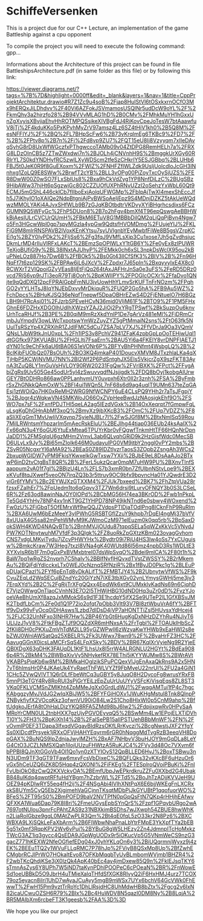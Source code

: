 # SchiffeVersenken
This is a project due for our C++ Lecture, an implementation of the game Battleship against a cpu opponent

To compile the project you will need to execute the following command:
gpp...

Informations about the Architecture of this project can be found in file BattleshipsArchitecture.pdf (in same folder as this file) or by following this link:

https://viewer.diagrams.net/?tags=%7B%7D&highlight=0000ff&edit=_blank&layers=1&nav=1&title=CppProjektArchitektur.drawio#R7Z1Zc9u4soB%2Fjap8HuIStVl6tOSxkxrnOCfO3Mx9hERQxJiLDhdvv%2F40Vi6AZFokJSVmamosUSQINr5udDcW9oYL%2F%2FkmQhv3a2hjrzfo28%2B94VVvMLAG1hD%2B0CMv%2FMhkMuYH1hGxxUnZgXvyisXBvjiaEhvHhROTMPQSsikeXIVBgFdJ4RiKovCpeJoTesW7btAaawfuV8jTj%2F4kduKKo5PxKPvhMyZrV97amsz4Lz6SZ4tHiV1kh0%2B5Q8M%2FesNFFIYJ%2F%2BQ%2FL7BHpScFw6%2B73vKrqlmEg6TKBc9%2FD7%2F%2B%2FPtv8p%2B7n%2Fi%2Fd8vp9ZU7%2FQT15eU8Ii8Vzyyqm7xIIeDAvqSyhG8rD8UxWfWGczfxPThgwccoTAMb09v04ZtDPG8RemHELh7a%2FRXG8LDzOInCB5z7ZTwZWxdwi7n%2BJOLh4jCNVnhH9S%2BmggkUrXGy60RRIrYL7S0kdYNDHyfRC5zwlLXyWDScm2tfeSzCHkrIY5ESJGBbq%2BLUHb6FBJ5t0JeK0R9f8GuEXoxm%2FWIZ%2FNHFZflWLZdk9UsljUolcdloJcGH3INnhxg1ZoLQ9E8SWw%2BrwfT2cYB%2BLL3vOPg00PiZoyTxcOySjUZS%2FER8DwW00Z0wSO7FLxSblUs8%2Bxa9hCkVdZyg1YP8NnfDiLzC%2BUgSBz9HibAWw37hjHt6pSgzwjGc802CZZUOfUXPhRNvUZzI2oSehzYxWbL60Qt9ECMJ5mGShL446cklCb7fIIboExjAolqUFWGMp%2FbIpAjTwXI4mexShEccJfh5J7iKhyIO1oXAIQe2NdpBtgniAjPvBWSoAeIjEpz9S4MDnjDZKZ5tAkUeWQdwzMMOLYAKi4AJvxSHfWLb9B7zGJqKBOtbdtrVKDvyXYiBHgrhcsdjxs6FCzGUMN9Q5WFyGc%2FhP5DUon8%2B7o2hFgv4bmXf4T96epQswgAeBBHWkBjAesIULrCVCUrQUmH%2FBkM6ETuV8G1MBBbDilQM2qLiQqPiBvn4Ngw7o5Fn3HGcwWpl0gp7spyMGzIa4ypGw9QdtsfHVOMDmg%2FUujeYIJ%2FKLFjG9M8mIrRNSPAVB2lVoxKEnKYtsu7syUVlgnbYEyMwbfFiWe8B5gsVZrpKCEi1g%2BZY0IyPDk2%2FIjSs6%2Fg3fqJ9VMfLsXip3Cu1xose7Jh5gZvdhsjucDkmLrMD4rIluVIRFxLAKcT%2BEmzSpOPlWLxY1tGB6Y%2Fe0yEx8zIPUWRTeXjoBUfiG9y%2BL38INxtAJUhyP%2FEMkk0ch6xSL3npkDsWclX95ou2kBuPNeLOz887Ho7Dw6B%2FfBOk5%2Bs0Gt43IICfSfK3%2BIV%2B%2Fn96HNqFf7t6zp129SK%2FBPAw6iL6JXcV%2FZpdxr7J65pIn%2BxqyvyIxE4X8c0RCWXrT2VIQpoiGZyVEas8IjEtFjQq264tAxJAFHrJnSa0e3uFS%2FeRD5DRz0vcd7RjS6vp9rJTj3eoR79Tj8Ooh%2BpKWlIPY%2FPOGlcOCXr%2FfaDvo1QNjte9qQdDXQ12pcFPRAlGpbFmNU3jvUowHhYLmvSrKUFTnFrNOzm%2FPqhGO2yYYLHTsJ8IqYNJEbDxvvMrDkiquR%2FUQP2Go5hA%2FB9Au5WZ%2FchDpcs%2BHuKJSQ36eNqfTnepwf5DpaOBHrEZwS4D2FjENtuelO7H6BGzLBH9H7RcAsj01%2FJzrbSPEveHCvN36mid0VIjM61F%2BTO9%2F1PM5FHxGhnE6FDZHxXDGOlhUdlhXWzsYZAJ2JiOj2PxYRgTPSwf%2BkSuzpOu6knvUrhTcaRHJf%2B3PE%2B0qiM9mRzXkdYnlP1De7gArVz481eMI%2FjDRmCrmbJuYmpdV3owLWcTxpotswYmWzZuyZYZ5gPtMmaiN2sns%2FtO63fk5NUulTsRSzYp4XZRXihR1ZJdlFMC5dCu7ZSA7pLV7XJ%2FfVDrJa9Oa3VQmVQNsL1JbW9tkJnU0xpL%2Fh1IPS3v8PchVZ941ZFaK4zpbGpLpOoTEHjwUqI1dtGGfkx973KVUABU%2FHGLltj7FsaErn%2BAU5Yi6a4FKElY8vrDNPFIAETJ1dYN01c9eChFk6aU6tBA06S1eVONr6P%2BFYyBhPHNfmt4WsbgLQ%2B%2BclKjbFUObQz07BsOUh%2BO3KQ4jmkaP401DoucvXMVM8JTxzhlaLKa4qXTjHbP5KCWjNVMU7NN%2Bl2Wf2P6PdSntghJX5EIs5VkjcrZgX9szFKT83AynA3tZuQ8LY1mGuVsHVLOY90RW20231FgQw%2FVrIBXK%2FPct%2FFygAbjZgRs9Uv505Ge45odUr5yI4zSwuvvqdfNJsjjgdk%2FDQ8bOyj1kobgAIUrwGEY7BtODHRo866aw0PPLanhvmUY0uvpxh6Xtr0II2r3znh%2FSA%2ByFmbrSxZhGNkkQAmOxW%2BFI4ui1WQn5L7nF68s6d9ag4uqIT9UMn637teZqGAEsj1ztWOiQo7HK0xReMH2WRG9NfWCNPY6uE4CLsPQ9YHh2r7aTsJFgpjY%2BJpgr4zWqkwVN4SMKWoJO66OxZVpHeeBwdJzNAosjgkEhf9O%2FSWO7px7sF%2FxnfPDJTHl5qeLA2ag5IEzdVGxk%2B14OxXeqrpt7fGmpwFqLuLsgKgDhGHnAbMf3xoQ%2BmyXz9jbXKcB3%2FOmC%2FUq7VDZZ%2F8aSliXEgGmTMvUwIjVXqynp7SyieNJBLr7I%2FwSJGf8M%2BtxNmlSq59Rou7MilLRWntsmYhpzarIm5mAecRskEluU%2BEJIhg44tiap036EUb24ksAaIX%2Fx66qN3u4Y6oGU6YtuExMtea6TPUYrKbr0vFQgwfTnkmHtTF66HQnNrDpnJaDD1%2FMSglqU6gzMHm2VmvL3ab6QLvqhGRiD9k2HzGisfWdc0MecSBD6ULyLx9Jy%2Bi65mZIolk646M0udayuIPG0VM9jtbY2nggl0vPY2mbs%2BZSyR05NcgxrYI6aMA92%2BEaS0Z89IDZtIyzrTaosS3ZOpb2ZsngAh3WCs22bxupWGIDW7yPM9FkisYKwxelkGwTxsw7YXji%2BJbE9eL8DsAaAJo2BTxwP6inD2tvCtgBsT8QR%2B%2FerL5ukzQcar0mqM7uHW9PU%2BXnvTlnfSaappum2vA01f7gI%2BBjzU4Ln%2FLS7b3xmR0bn7ZfUlbnNStvLpe9%2BEXxKVuf8tqJXwef5veoON7irqZQ3b3r5ttruy9OC9bfx9bpvncHa01YJQwdrE3D2viGr6fYMV%2Bc2EYWJXzGTXXM4%2FJUk7bxeed%2BK7%2FhZtpVUa28rfzsxFZalhEr7%2FpUedm1to6qGqvv3TZ7Wn6drsi9tLurvOFNQY3b0S3LCSeL6R%2Fz63od8awinNaJOY0lOPd%2BCbMG56H74ea3BKrOD%2Fwb1nPkpLTe5Gd4YhHy78NP4xv1nKT9GZ1YHPD78NP49jkNTnd6e0sbwy4WOxend%2Fw0zU%2FjGbqT5OfEMrxWf9wQQJZVdpsPTlDjaTOdlPng8lCknFhP9RuRIm%2BXA6UwM6bEzMeeY3yIPWhG5RSBTGflZzuY9khpb7rDqEI4ngMj37bVfV8xUUaX4G5sa82mPehWMyM9KJWmoCzM971elEuzm0k0qq5rb%2BpSaxDokSWH4KWD4NAQvBTb%2BnhMVJjOUdu87tqpqSELa5qWZxKkVc5VNydJPW7KOTNnytwuhM7VfdF3p3Qlgk%2FZ8uoRkZpGXtzKBm023ovagGvhomCNS7vdgLMKviTydu7jZcvPHWYHx%2Bydtr09i7RjU4HS3lw4oSs7YxCUguisw%2BmkcKraw7W3Heg7txzI8VNa4gK40WUtd86l56mz4npbD3Rs1WDLtE3XYXvIsR6b1F7m0gGxPxBVMxbtreI07dsWpSvqO%2Bdei9mlCA%2F80t1h%2BaW7pq1wRgZS2nvprh7C5haIv%2BBIfNvflHQvxdTVstZWSSY%2B2rMkemAu%2BQjFdiYdIcckxLTx0WEJ0cNznqSRfNziR%2Bx1fByJD0Pkc1g%2BLEuPpDUajCPazI%2FYf6pEnTd8vDkALjfT%2FMBTJY4%2B2UbnytwVfWS%2F9kCvuZEqLd2WqSECujBZndYc20GjYzN7iXE3tbXGv02ynLYmysGWHj5me3jv37ErqXYd%2B2C%2FgRijTrXFgQQxx4EpdWk6xt9CUMxklvKadNs69n6CjqhDE7VjzOWwgOnTlaoCVnhN3E7O2I5THWjHBG10dND0Hq3uZr0dD%2FvzYJooeVAeBhUmXf8azqJxMMokS6s9d1F3E1hcdpY5jfX2Se9UTeP2lL1GfXBSvJMK2TbdfLbCm%2Fe0d1Q1P72io2ofqt7pObb3Vlt93V7BI8ztWbuVrA6fY%2BFTtf9vDx99vFyOcq0iDHAsws1Lzbd7dIDsD4jVP7aHONTTiZsI5HUvsxYdHcej4%2FiJC32UnNFxo3INHR7Hw%2BP46YbGt6HugKgDxNHzDZYhRu4NJiyT6ULlJzJ1yV8%2FtkFBgZTJf9OQZdXR6mHNxsA%2FrTgbl%2FTOAUkIHbScZ2fKIi8DH0cPKXuZmVhTdM2LL95yGZWPwIl6zWzyaKwYHWb9xEaHWI2s8ebZWJ0WnlAWSatQq25XBELR%2Fk3UWwx78wn9%2F%2ByaHrFZ3HC%2FAavugGGnX0icsLaMCFrSqS4LFpXSky%2BDV%2BR67KqIXrVyieNg9R2YjeEQBlXDgX63gDHK3FAUqDL1KtF1LhsUx8l5rrW4ALRGNLU2HGYt%2BdEa9086p4R%2BkM4%2BWBqXivVy5NHykefRX78EThj5iKYYWJMw8S%2BWrAVtVKABPsPjqKb6w8M%2BlMkaHOgIzikSPuPCQexVlJgEnAxaQkRns9A2x5HN7vT6hImsHr0P4JKAeUk4YvRaetThFWLVYZf9FbMyeU22nrUI%2FU2a4GiN11CHc5ZVwQVIVT1Q6rDLfFbeWtCq3uGBY5y8JuqO8H2DycoFg8wrusYRxFB5mnPl3eTGY4Ry8RoRUI3sPjGrYEiLzEpZuUrUuUYyVSFcKiVisqEqs8ZL8ST3VKq0FKLVCMSnZMIKht4ZpMMeJgXx0GrdLdWJ1%2FwqgAMTuj1fP4c7hgcKAbggzyMvJVdJG2wIqXBjJW5%2BFYFGiHOXv1JWuKHgMstuI8Tnk8QlnpPZNBykfiyfX2VOcqKkz3ofwnVU90iO84Lw2S1Cho8HlxWI0p5CnM9ahp%2BftUdgkoJErfA8tOhHaLDizYKQ8RFA5ZMd98bJ6lw2%2FdpjjxqwRv0HPySaAMRoYrCMN0UL2tnbHXX7gzUjyPGVOEyvqQ5%2BSwMm4Lw1EPojELXTiDVhTI0Y%2FH3%2BpKiXh14%2B%2FalSePB15aIIPSTUehBBbMnWF%2FN%2FvOvmlP0EF3TDapa3lfxqdVGgavBIdRzsOKfLRrKyczi%2BcgNwstjJXF2YfgYSs0XIDcdfPrsyek1jRXxOFVjHAHYEqyrm6rGR0hNqggMdTvgRzB3eeqVH8DopGAX%2BuNQS9IpZdnjaJwylMZH%2BxAF7NHbvV3buHJOY9mGqDLa8LeYG4CtO3JCZLNMSXQah1jIojUUzuFHWtzA5RuKJC4%2FVy3d48Oc7VXvm6fbPPBI8QJnXtGGoVb4Ol1Qo1yn0zXTYIOvS12QpBLLED6HvJ%2BoxTSBwu3nN3UDm9TF3gGT9TFaw6mxyFcsVbDixeC%2BQFLQks32vKXcBF6uHzuOr6vGx5hCeUZQ6iZK8D5Hqp4zQXONl%2FiFKEg%2FTESplroQVoiPBuKj%2FnIFvUbiOkO8zCwQ2KXVckvOA%2BEmfUbpJwEPkrdkruZZFu0XXbd2G4UbakB848ulKdq4qwptRFfuHdYBgm7hZzbrWL%2FTd5%2BoJhTzADjjKVVJeH9UOEZ94pKDIwRY55eq4fH2ij%2F4NSgAbi4IVlhXNtPqX6E6bjjWKEgFnLXCRxxkS8UYm5CyQ5Eb2XjgimehVaGCjnnTKsqtMDbPjJkGYUBtP1qqofuorWO%2BFeS%2FT95rS0%2BmPOFD9baV2NVTPfN0pGpQsFtN7QKp4rHHjhEAfwvQFXKA1Wua6Dap79K8I8ri%2FmeUGysEpbSYnQrS%2Fzpf1GPqybURgo2wA7697otNUlou3pnrFcPAhtZAS9z31NBXkimBSDhs7wJXwph54ZBUE8hwWhKn2LjaRoIGbze9gqL0MAtZwPLR3Qm%2Bt4qE0fqL5zO33kr2N8Pz6%2BXCWBXA9LXjSQkLeFaXbArm%2B6FIWbwNhaPnaLbYtrFMpE3YkXpfTYa2bEB5g51x0mf3RqpKPV2Wv6vPuj%2BYBuG8gW5LHEzy2Zn4JdmnpITcHoMxkzTWcG3AZ1iq3gycc4QsEDA9JGpWgUODx9r5iOKucVp5G5VNmWeCS9nzG3gacZ771hKEXW2NfeOGfiefEDg04xJ0yhYKLqOn6y3%2BiUQqrmnjWyxz9j4zEK%2BEEu1TQ2y1WVuFLLqRMC7P78hJp%2FViyB8QSxMp8Up%2BfZwhECMgbrRCJlPrWO7HOkaltEvo87OFKbMqqbTyUvBLmbomWVjmb1BHZR4%2F2wbTKcQhdjKSe3jX0lzQk4ApK40bEc4ay4jmDxew85Q9n%2FkIEJsqTKY6sTmnAsZys6Y8UPh7W5iND7taKynPDhlPOOPeC6cPOeaN%2BR%2FnWowESd1oeUBBkD5O9JbrH4uTMieXaIqTHfdSfXGK8RIvyQ2iF6HxHMJ4urz7TCOX79oz5eyacn8ilri1UhD7wAyaJCuAyy5mgB9mWSx7UYx6bchV64GcVWk0FhEwwT%2FwH15Pm9vztTrRoYc1DhLlRsjdHC8UhMdwHB8bZtx%2Fgcg2v6IxN82icaUCwuOZSH6R79%2BIx%2Bc4HuWDV8N5qazI0DM8Ny%2B8LqjA%2BR5MAIbXm6rcbeFT3K1geesb%2FAA%3D%3D

We hope you like our project
